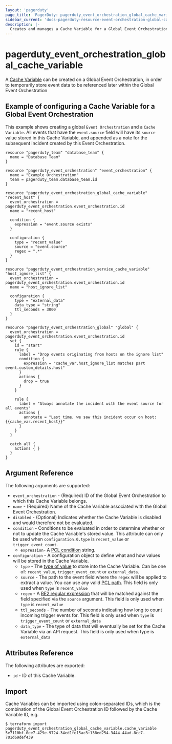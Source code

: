 ```yaml
---
layout: 'pagerduty'
page_title: 'PagerDuty: pagerduty_event_orchestration_global_cache_variable'
sidebar_current: 'docs-pagerduty-resource-event-orchestration-global-cache-variable'
description: |-
  Creates and manages a Cache Variable for a Global Event Orchestration.
---
```


# pagerduty_event_orchestration_global_cache_variable

A [Cache Variable][1] can be created on a Global Event Orchestration, in order to temporarily store event data to be referenced later within the Global Event Orchestration

## Example of configuring a Cache Variable for a Global Event Orchestration

This example shows creating a global `Event Orchestration` and a `Cache Variable`. All events that have the `event.source` field will have its `source` value stored in this Cache Variable, and appended as a note for the subsequent incident created by this Event Orchestration.

```hcl
resource "pagerduty_team" "database_team" {
  name = "Database Team"
}

resource "pagerduty_event_orchestration" "event_orchestration" {
  name = "Example Orchestration"
  team = pagerduty_team.database_team.id
}

resource "pagerduty_event_orchestration_global_cache_variable" "recent_host" {
  event_orchestration = pagerduty_event_orchestration.event_orchestration.id
  name = "recent_host"

  condition {
    expression = "event.source exists"
  }

  configuration {
    type = "recent_value"
    source = "event.source"
    regex = ".*"
  }
}

resource "pagerduty_event_orchestration_service_cache_variable" "host_ignore_list" {
  event_orchestration = pagerduty_event_orchestration.event_orchestration.id
  name = "host_ignore_list"

  configuration {
    type = "external_data"
    data_type = "string"
    ttl_seconds = 3000
  }
}

resource "pagerduty_event_orchestration_global" "global" {
  event_orchestration = pagerduty_event_orchestration.event_orchestration.id
  set {
    id = "start"
    rule {
      label = "Drop events originating from hosts on the ignore list"
      condition {
        expression = "cache_var.host_ignore_list matches part event.custom_details.host"
      }
      actions {
        drop = true
      }
    }

    rule {
      label = "Always annotate the incident with the event source for all events"
      actions {
        annotate = "Last time, we saw this incident occur on host: {{cache_var.recent_host}}"
      }
    }
  }

  catch_all {
    actions { }
  }
}
```

## Argument Reference

The following arguments are supported:

* `event_orchestration` - (Required) ID of the Global Event Orchestration to which this Cache Variable belongs.
* `name` - (Required) Name of the Cache Variable associated with the Global Event Orchestration.
* `disabled` - (Optional) Indicates whether the Cache Variable is disabled and would therefore not be evaluated.
* `condition` - Conditions to be evaluated in order to determine whether or not to update the Cache Variable's stored value. This attribute can only be used when `configuration.0.type` is `recent_value` or `trigger_event_count`.
  * `expression`- A [PCL condition][2] string.
* `configuration` - A configuration object to define what and how values will be stored in the Cache Variable.
  * `type` - The [type of value][1] to store into the Cache Variable. Can be one of: `recent_value`, `trigger_event_count` or `external_data`.
  * `source` - The path to the event field where the `regex` will be applied to extract a value. You can use any valid [PCL path][3]. This field is only used when `type` is `recent_value`
  * `regex` - A [RE2 regular expression][4] that will be matched against the field specified via the `source` argument. This field is only used when `type` is `recent_value`
  * `ttl_seconds` - The number of seconds indicating how long to count incoming trigger events for. This field is only used when `type` is `trigger_event_count` or `external_data`
  * `data_type` - The type of data that will eventually be set for the Cache Variable via an API request. This field is only used when type is `external_data`

## Attributes Reference

The following attributes are exported:

- `id` - ID of this Cache Variable.

## Import

Cache Variables can be imported using colon-separated IDs, which is the combination of the Global Event Orchestration ID followed by the Cache Variable ID, e.g.

```
$ terraform import pagerduty_event_orchestration_global_cache_variable.cache_variable 5e7110bf-0ee7-429e-9724-34ed1fe15ac3:138ed254-3444-44ad-8cc7-701d69def439
```

[1]: https://support.pagerduty.com/docs/event-orchestration-variables
[2]: https://developer.pagerduty.com/docs/ZG9jOjM1NTE0MDc0-pcl-overview
[3]: https://developer.pagerduty.com/docs/ZG9jOjM1NTE0MDc0-pcl-overview#paths
[4]: https://github.com/google/re2/wiki/Syntax
